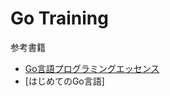 # Go Training

参考書籍
- [Go言語プログラミングエッセンス](https://www.amazon.co.jp/Go%E8%A8%80%E8%AA%9E%E3%83%97%E3%83%AD%E3%82%B0%E3%83%A9%E3%83%9F%E3%83%B3%E3%82%B0%E3%82%A8%E3%83%83%E3%82%BB%E3%83%B3%E3%82%B9-%E3%82%A8%E3%83%B3%E3%82%B8%E3%83%8B%E3%82%A2%E9%81%B8%E6%9B%B8-mattn-ebook/dp/B0BVZCJQ4F/ref=sr_1_5?__mk_ja_JP=%E3%82%AB%E3%82%BF%E3%82%AB%E3%83%8A&crid=1QMVVBZV7X98M&keywords=golang&qid=1696673364&sprefix=golan%2Caps%2C156&sr=8-5)
- [はじめてのGo言語]



